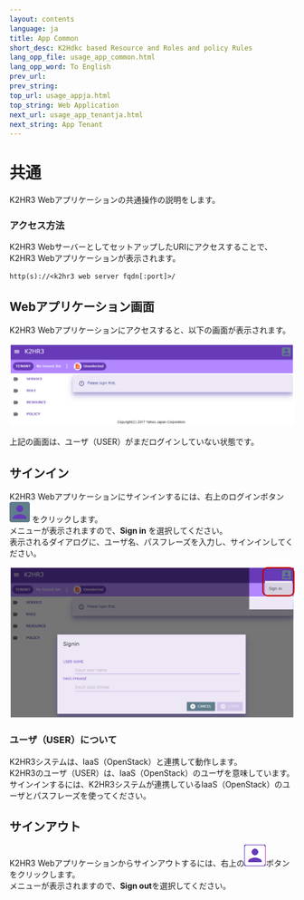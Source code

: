 ```yaml
---
layout: contents
language: ja
title: App Common
short_desc: K2Hdkc based Resource and Roles and policy Rules
lang_opp_file: usage_app_common.html
lang_opp_word: To English
prev_url: 
prev_string: 
top_url: usage_appja.html
top_string: Web Application
next_url: usage_app_tenantja.html
next_string: App Tenant
---
```


# 共通
K2HR3 Webアプリケーションの共通操作の説明をします。

### アクセス方法
K2HR3 WebサーバーとしてセットアップしたURIにアクセスすることで、K2HR3 Webアプリケーションが表示されます。  
```
http(s)://<k2hr3 web server fqdn[:port]>/
```

## Webアプリケーション画面
K2HR3 Webアプリケーションにアクセスすると、以下の画面が表示されます。  

![K2HR3 Usage Application - Signout](images/usage_app_signout.png)

上記の画面は、ユーザ（USER）がまだログインしていない状態です。

## サインイン
K2HR3 Webアプリケーションにサインインするには、右上のログインボタン ![K2HR3 Signin Button](images/button_signin.png) をクリックします。  
メニューが表示されますので、**Sign in** を選択してください。  
表示されるダイアログに、ユーザ名、パスフレーズを入力し、サインインしてください。  

![K2HR3 Usage Application - Signin](images/usage_app_signin.png)

### ユーザ（USER）について
K2HR3システムは、IaaS（OpenStack）と連携して動作します。  
K2HR3のユーザ（USER）は、IaaS（OpenStack）のユーザを意味しています。  
サインインするには、K2HR3システムが連携しているIaaS（OpenStack）のユーザとパスフレーズを使ってください。

## サインアウト
K2HR3 Webアプリケーションからサインアウトするには、右上の![K2HR3 Signin Button](images/button_signout.png)ボタンをクリックします。  
メニューが表示されますので、**Sign out**を選択してください。

